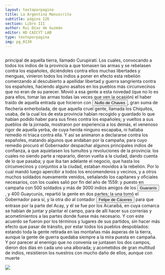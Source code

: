 ```yaml
---
layout: textoporpagina
title: La Argentina Manuscrita
subtitle: página 126
section: Libro III
author: Rui Díaz de Guzmán
editor: HD CAICYT LAB
type: textoporpagina
img: pg_0130
---
```


<div class="row">
    <div class="column">
<p>principal de aquella tierra, llamado Curupiratí. Los cuales, convocando a todos los indios de la provincia a que tomasen las armas y se rebelasen contra los españoles, diciéndoles contra ellos muchas libertades y menguas, vinieron todos los indios a poner en efecto esta rebelión comenzando al descubierto a apellidar libertad y guerra sangrienta contra los españoles, haciendo alguno asaltos en los pueblos más circunvecinos que no eran de su parecer. Movió a esa gente a esta novedad (que no lo es para ellos, tomar las armas todas las veces que ven la ocasión) el haber traído de aquella entrada que hicieron con <button class="balloon" data-balloon-pos="up" data-balloon-length="large" data-balloon="Ñuflo de Chaves nació en Santa Cruz de la Sierra, de Extremadura, en 1518. Llegó a territorio americano con el segundo adelantado del Río de la Plata, Don Alvar Núñez Cabeza de Vaca. Cuando la flota llega al puerto de Santa Catalina en el año 1541, ya ostentaba el grado de Capitán. Cuando el gobernador Martínez de Irala le encomienda fundar al norte de Asunción, Chaves se convierte así en General. El 26 de febrero de 1561 fundó Santa Cruz de la Sierra a orillas del arroyo Sutó. Después de fundada Santa Cruz de la Sierra, Ñuflo de Chaves se dirige a Asunción, en 1564,  para recoger a su familia. En 1550 se había casado con Doña Elvira Manrique, hija de don Francisco de Mendoza, gobernador del Río de la Plata, con quien tuvo cinco hijos: Francisco y Alvaro, ambos militares; María, Catalina y Elvira; las dos menores monjas y la mayor se casó en 1574 con un soldado de apellido Ossorio. El nieto de Ñuflo, Cap. Francisco Ossorio de Chaves, estuvo como Alcalde durante la traslación de  la ciudad, hasta su asiento definitivo a orillas del Piraí (1621).">Nuflo de Chaves</button>, gran suma de flechería enherbolada, de que aquella cruel gente, llamada los <persName xml:id="recogito-f38f470f-ccb4-4b79-bc90-55b6ac29909d" ana="tribe">Chiquitos</persName>, usaba, de la cual los de esta provincia habían recogido y guardado lo que habían podido haber para sus fines contra los españoles; y vueltos a sus pueblos de la jornada, mostraron por experiencia a los demás, el venenoso rigor de aquella yerba, de cuya herida ninguno escapaba, ni hallaba remedio ni triaca contra ella. Y así se animaron a declararse contra los españoles, matando algunos que andaban por la campaña; para cuyo remedio procuró el Gobernador despachar algunos principales indios de confianza, a que aquietasen los tumultos y revoluciones de la provincia: los cuales no siendo parte a repararlo, dieron vuelta a la ciudad, dando cuenta de lo que pasaba; y que iba tan adelante el negocio, que hasta los circunvecinos y conjuntos a la ciudad, estaban movidos a la rebelión. Por lo cual mandó luego apercibir a todos los encomenderos y vecinos, y a otros muchos soldados nuevamente venidos, señalando los capitanes y oficiales necesarios, con los cuales salió por fin del año de 1559: y puesto en campaña con 500 soldados y más de 3000 indios amigos de los <button class="balloon" data-balloon-pos="up" data-balloon-length="large" data-balloon="Refiere a Los guaraníes o avá, según su autodenominación étnica original (que significa &quot;ser humano&quot;), son un grupo de pueblos indígenas suramericanos que se ubican geográficamente en Paraguay, noreste de Argentina (en ciertas zonas de provincias de la Región del Litoral),​ sur y suroeste de Brasil (en los estados de Río Grande del Sur, Santa Catarina, Paraná y Mato Grosso del Sur) y sureste de Bolivia (en los departamentos de Tarija, Santa Cruz y Chuquisaca) y norte de Uruguay. El muy difundido nombre guaraní lo escucharon los españoles que, al invadir su territorio, habrían oído, entre los gritos de guerra de este pueblo, la frase guará-ny, que significa &quot;combatir-los&quot;. Por otra parte el nombre dada significa en guaraní 'guerrero', &quot;ava&quot; que significa &quot;hombre&quot; y se pronuncia en forma grave entre los chiriguanos (ava guaraníes).Otra versión afirma que la denominación fue tomada de la deformación de una palabra guaraní, guariní que significa precisamente &quot;guerra&quot; o &quot;guerrear&quot;. Al parecer los mismos indígenas se denominaron de esa manera, indicando con ello que se consideraban guerreros.">Guaranís</button>, y 400 <persName xml:id="recogito-0ff96b12-2bd8-436b-9397-85b9a13ab87f" ana="tribe">Guaycurús</persName>, repartió la gente en dos partes; la una tomó el Gobernador para sí, y la otra dio al contador <button class="balloon" data-balloon-pos="up" data-balloon-length="large" data-balloon="Felipe de Cáceres (n. Madrid, ca. 1538) fueun conquistador, explorador y colonizador español.Se desempeñó como gobernador interino del Río de la Plata y del Paraguay, con sede en Asunción,entre el 11 de diciembre de 1568 hasta el 14 dejulio de 1572.">Felipe de Cáceres</button> para que entrase por la parte del Acay, y él se fue por los <persName xml:id="recogito-bad152e4-d681-4a76-b1f4-3e83fbf524ef" ana="tribe">Acaraibá</persName>, en cuya comarca se habían de juntar y plantar el campo, para de allí hacer sus correrías y acometimientos a las partes donde fuese más necesario. Y con este acuerdo se fueron por los términos y lugares de sus partidos, sin hacer más efecto que pasar de tránsito, por estar todos los pueblos despoblados: estando toda la gente retirada en las montañas más ásperas de la tierra, aunque la gente de guerra quedaba siempre a la mira puesta en campaña. Y por parecer al enemigo que no convenía se juntasen los dos campos, dieron dos días en cada uno una alborada; y acometidos de gran multitud de indios, resistieron los nuestros con mucho daño de ellos, aunque con muerte </p></div>

<div class="column">
<a href="{{site.baseurl}}/assets/img/argentina_manuscrita/{{page.img}}.jpg"><img src="{{site.baseurl}}/assets/img/argentina_manuscrita/{{page.img}}.jpg"></a>
    </div>
</div>
